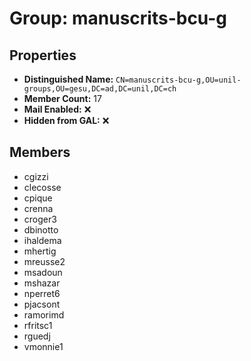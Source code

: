 # Group: manuscrits-bcu-g

## Properties

- **Distinguished Name:** `CN=manuscrits-bcu-g,OU=unil-groups,OU=gesu,DC=ad,DC=unil,DC=ch`
- **Member Count:** 17
- **Mail Enabled:** ❌
- **Hidden from GAL:** ❌

## Members

- cgizzi
- clecosse
- cpique
- crenna
- croger3
- dbinotto
- ihaldema
- mhertig
- mreusse2
- msadoun
- mshazar
- nperret6
- pjacsont
- ramorimd
- rfritsc1
- rguedj
- vmonnie1
